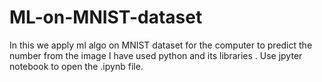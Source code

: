# ML-on-MNIST-dataset
In this we apply ml algo on MNIST dataset for the computer to predict the number from the image
I have used python and its libraries .
Use jpyter notebook to open the .ipynb file.
